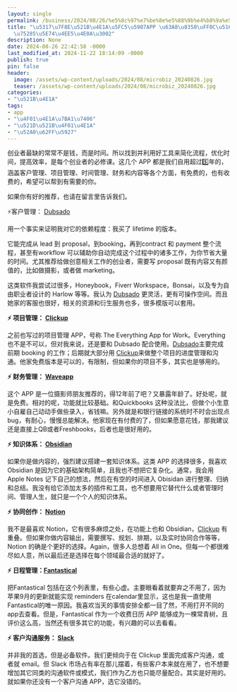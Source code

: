 ```yaml
---
layout: single
permalink: /business/2024/08/26/%e5%8c%97%e7%be%8e%e5%88%9b%e4%b8%9a%e5%bf%85%e5%a4%87app-%e6%8e%a8%e8%8d%90%ef%bc%8c%e5%85%a8%e9%83%a8%e8%87%aa%e7%94%a85%e5%b9%b4%e4%bb%a5%e4%b8%8a%e3%80%82/
title: "\u5317\u7F8E\u521B\u4E1A\u5FC5\u5907APP \u63A8\u8350\uFF0C\u5168\u90E8\u81EA\
  \u75285\u5E74\u4EE5\u4E0A\u3002"
description: None
date: 2024-08-26 22:42:58 -0000
last_modified_at: 2024-11-22 18:14:09 -0000
publish: true
pin: false
header:
  image: /assets/wp-content/uploads/2024/08/microbiz_20240826.jpg
  teaser: /assets/wp-content/uploads/2024/08/microbiz_20240826.jpg
categories:
- "\u521B\u4E1A"
tags:
- app
- "\u4F01\u4E1A\u7BA1\u7406"
- "\u521D\u521B\u4F01\u4E1A"
- "\u52A0\u62FF\u5927"
---
```

创业者最缺的常常不是钱，而是时间。所以找到并利用好工具来简化流程，优化时间，提高效率，是每个创业者的必修课。这几个 APP 都是我们自用超过5️⃣年的，涵盖客户管理、项目管理、时间管理、财务和内容等各个方面，有免费的，也有收费的，希望可以帮到有需要的你。

如果你有好的推荐，也请在留言里告诉我们。

⚡客户管理： [Dubsad](https://aswebuild.com/business/2022/07/18/%e5%ae%a2%e6%88%b7%e7%ae%a1%e7%90%86%e5%b7%a5%e5%85%b7dubsado%ef%bc%9a%e6%88%91%e8%8a%b1%e5%be%97%e6%9c%80%e5%80%bc%e7%9a%84400%e7%be%8e%e5%85%83/)[o](https://www.dubsado.com/?c=qilin21)

用一个事实来证明我对它的依赖程度：我买了 lifetime 的版本。

它能完成从 lead 到 proposal，到booking，再到contract 和 payment 整个流程，甚至有workflow 可以辅助你自动完成这个过程中的诸多工作，为你节省大量的时间。尤其推荐给做创意相关工作的创业者，需要写 proposal 既有内容又有颜值的，比如做摄影，或者做 marketing。

这类软件我尝试过很多，Honeybook，Fiverr Workspace，Bonsai，以及专为自由职业者设计的 Harlow 等等。我认为 [Dubsado](https://www.dubsado.com/?c=qilin21) 更灵活，更有可操作空间。而且她家的客服也很好，相关的资源和衍生服务也多，很多模版可以套用。

**⚡ 项目管理： [Clickup](https://try.web.clickup.com/7w0nockaru9k)**

之前也写过的项目管理 APP，号称 The Everything App for Work。Everything 也不是不可以，但对我来说，还是要和 Dubsado 配合使用。[Dubsado](https://www.dubsado.com/?c=qilin21)主要完成前期 booking 的工作；后期就大部分用 [Clickup](https://try.web.clickup.com/7w0nockaru9k)来做整个项目的进度管理和沟通。他家免费版本是可以的，有限制，但如果你的项目不多，其实也是够用的。

**⚡ 财务管理： [Waveapp](https://aswebuild.com/business/2021/01/11/%e8%ae%b0%e8%b4%a6%e4%ba%91%e8%bd%af%e4%bb%b6waveapps%e7%9a%84%e4%bc%98%e7%bc%ba%e7%82%b9%e6%80%bb%e7%bb%93/)**

这个 APP 是一位摄影师朋友推荐的，得12年前了吧？又暴露年龄了。好处呢，就是免费。相对的呢，功能就比较基础。和Quickbooks 这种没法比，但做个小生意小自雇自己动动手做些录入，省钱嘛。另外就是和银行链接的系统时不时会出现点bug，有耐心，慢慢总能解决。他家现在有付费的了，但如果愿意花钱，那我建议还是直接上QB或者Freshbooks，后者也是很好用的。

**⚡ 知识体系： [Obsidian](https://obsidian.md)**

如果你是做内容的，强烈建议搭建一套知识体系。这类 APP 的选择很多，我喜欢 Obsidian 是因为它的基础架构简单，且我也不想把它复杂化。通常，我会用 Apple Notes 记下自己的想法，然后在有空的时间进入 Obisidan 进行整理、归纳和总结。我没有给它添加太多的插件和工具，也不想要用它替代什么或者管理时间、管理人生，就只是一个个人的知识体系。

**⚡ 协同创作： [Notion](https://www.notion.so)**

我不是最喜欢 Notion，它有很多麻烦之处，在功能上也和 Obsidian，[Clickup](https://try.web.clickup.com/7w0nockaru9k) 有重叠。但如果你做内容输出，需要撰写、规划、排期，以及实时协同合作等等，Notion 的确是个更好的选择。Again，很多人总想着 All in One。但每一个都很难尽如人意，所以最后还是选择在每个领域最合适的就好了。

**⚡ 日程管理：[Fantastical](https://flexibits.com/fantastical)**

把Fantastical 包括在这个列表里，有些心虚。主要眼看着就要弃之不用了，因为苹果9月的更新就能实现 reminders 在calendar里显示，这也是我一直使用Fantastical的唯一原因。我喜欢当天的事情安排全都一目了然，不用打开不同的app去查看。但是，Fantastical 作为一个收费日历 APP 能够成为一棵常青树，且评价这么高，当然还有很多其它的功能，有兴趣的可以去看看。

**⚡ 客户沟通服务： [Slack](https://slack.com)**

并非我的首选，但是必备软件。我们更倾向于在 Clickup 里面完成客户沟通，或者就 email。但 Slack 市场占有率在那儿摆着，有些客户本来就在用了，也不想要增加其它同类的沟通软件或模式，我们作为乙方也只能尽量配合。其实是好用的。就如果你还没有一个客户沟通 APP，选它没错的。
